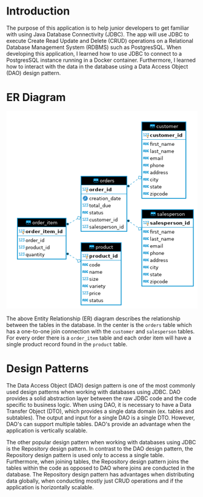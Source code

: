 # Introduction

The purpose of this application is to help junior developers to get familiar with using Java Database Connectivity (JDBC). The app will use JDBC to execute Create Read Update and Delete (CRUD) operations on a Relational Database Management System (RDBMS) such as PostgresSQL. When developing this application, I learned how to use JDBC to connect to a PostgresSQL instance running in a Docker container. Furthermore, I learned how to interact with the data in the database using a Data Access Object (DAO) design pattern.

# ER Diagram

<p align="center">
<img src="https://github.com/jarviscanada/jarvis_data_eng_JudeFurtal/blob/develop/core_java/jdbc/ER_diagram.png">
</p>

The above Entity Relationship (ER) diagram describes the relationship between the tables in the database. In the center is the `orders` table which has a one-to-one join connection with the `customer` and `salesperson` tables. For every order there is a `order_item` table and each order item will have a single product record found in the `product` table.

# Design Patterns

The Data Access Object (DAO) design pattern is one of the most commonly used design patterns when working with databases using JDBC. DAO provides a solid abstraction layer between the raw JDBC code and the code specific to business logic. When using DAO, it is necessary to have a Data Transfer Object (DTO), which provides a single data domain (ex. tables and subtables). The output and input for a single DAO is a single DTO. However, DAO's can support multiple tables. DAO's provide an advantage when the application is vertically scalable.
 
The other popular design pattern when working with databases using JDBC is the Repository design pattern. In contrast to the DAO design pattern, the Repository design pattern is used only to access a single table. Furthermore, when joining tables, the Repository design pattern joins the tables within the code as opposed to DAO where joins are conducted in the database.  The Repository design pattern has advantages when distributing data globally, when conducting mostly just CRUD operations and if the application is horizontally scalable.

